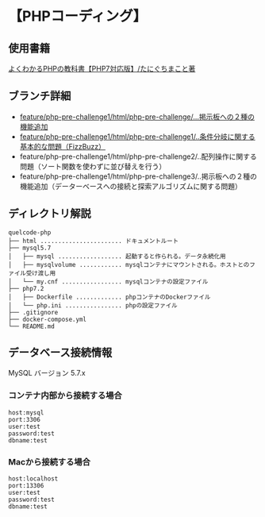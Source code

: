# 【PHPコーディング】

## 使用書籍
<a href="https://www.amazon.co.jp/%E3%82%88%E3%81%8F%E3%82%8F%E3%81%8B%E3%82%8BPHP%E3%81%AE%E6%95%99%E7%A7%91%E6%9B%B8-%E3%80%90PHP7%E5%AF%BE%E5%BF%9C%E7%89%88%E3%80%91-%E6%95%99%E7%A7%91%E6%9B%B8%E3%82%B7%E3%83%AA%E3%83%BC%E3%82%BA-%E3%81%9F%E3%81%AB%E3%81%90%E3%81%A1-%E3%81%BE%E3%81%93%E3%81%A8-ebook/dp/B07C3QQKTX/">よくわかるPHPの教科書【PHP7対応版】/たにぐちまこと著</a>


## ブランチ詳細

- <a href="https://github.com/KakoFujimoto/quelcode-php/blob/feature/php-challenge/README.md">feature/php-pre-challenge1/html/php-pre-challenge/...掲示板への２種の機能追加</a>
- <a href="https://github.com/KakoFujimoto/quelcode-php/blob/feature/php-pre-challenge1/README.md">feature/php-pre-challenge1/html/php-pre-challenge1/..条件分岐に関する基本的な問題（FizzBuzz）</a>
- feature/php-pre-challenge1/html/php-pre-challenge2/..配列操作に関する問題（ソート関数を使わずに並び替えを行う）
- feature/php-pre-challenge1/html/php-pre-challenge3/..掲示板への２種の機能追加（データーベースへの接続と探索アルゴリズムに関する問題）



## ディレクトリ解説

```
quelcode-php
├── html ....................... ドキュメントルート
├── mysql5.7
│   ├── mysql .................. 起動すると作られる。データ永続化用
│   ├── mysqlvolume ............ mysqlコンテナにマウントされる。ホストとのファイル受け渡し用
│   └── my.cnf ................. mysqlコンテナの設定ファイル
├── php7.2
│   ├── Dockerfile ............. phpコンテナのDockerファイル
│   └── php.ini ................ phpの設定ファイル
├── .gitignore
├── docker-compose.yml
└── README.md
```

## データベース接続情報
MySQL バージョン 5.7.x


### コンテナ内部から接続する場合
```
host:mysql
port:3306
user:test
password:test
dbname:test
```

### Macから接続する場合
```
host:localhost
port:13306
user:test
password:test
dbname:test
```
